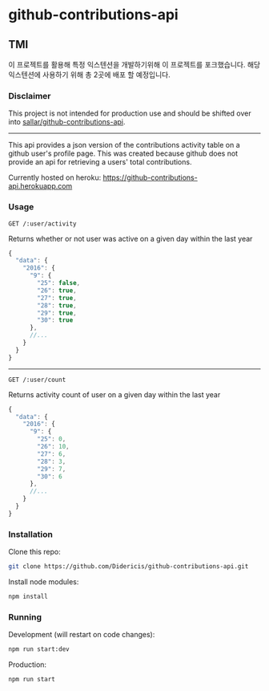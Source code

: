 # github-contributions-api

## TMI
 이 프로젝트를 활용해 특정 익스텐션을 개발하기위해 이 프로젝트를 포크했습니다.
 해당 익스텐션에 사용하기 위해 총 2곳에 배포 할 예정입니다.
 
### Disclaimer

This project is not intended for production use and should be shifted over into [sallar/github-contributions-api](https://github.com/sallar/github-contributions-api).

------

This api provides a json version of the contributions activity table on a github user's profile page. This was created because github does not provide an api for retrieving a users' total contributions.

Currently hosted on heroku: https://github-contributions-api.herokuapp.com

### Usage

`GET /:user/activity`

Returns whether or not user was active on a given day within the last year

```js
{
  "data": {
    "2016": {
      "9": {
        "25": false,
        "26": true,
        "27": true,
        "28": true,
        "29": true,
        "30": true
      },
      //...
    }
  }
}
```
----
`GET /:user/count`

Returns activity count of user on a given day within the last year

```js
{
  "data": {
    "2016": {
      "9": {
        "25": 0,
        "26": 10,
        "27": 6,
        "28": 3,
        "29": 7,
        "30": 6
      },
      //...
    }
  }
}
```

### Installation

Clone this repo:

```sh
git clone https://github.com/Didericis/github-contributions-api.git
```

Install node modules:

```sh
npm install
```

### Running

Development (will restart on code changes):

```sh
npm run start:dev
```

Production:

```sh
npm run start
```
